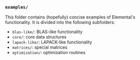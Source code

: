 ### `examples/`

This folder contains (hopefully) concise examples of Elemental's functionality.
It is divided into the following subfolders:

-  `blas-like/`: BLAS-like functionality
-  `core/`: core data structures
-  `lapack-like/`: LAPACK-like functionality
-  `matrices/`: special matrices
-  `optimization/`: optimization routines
